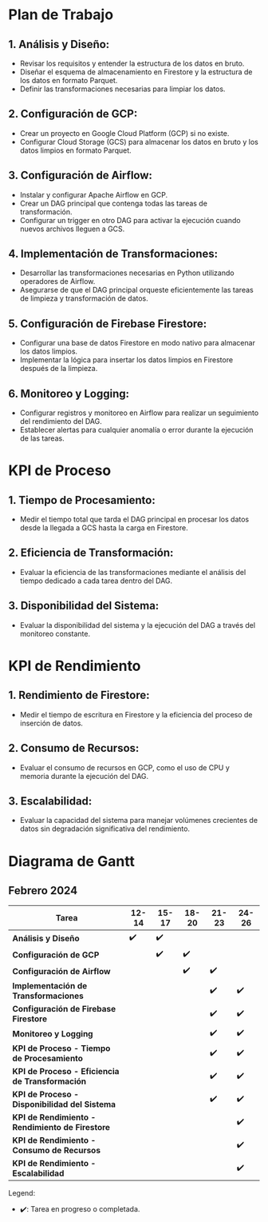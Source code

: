 # Plan de Trabajo

## 1. Análisis y Diseño:

- Revisar los requisitos y entender la estructura de los datos en bruto.
- Diseñar el esquema de almacenamiento en Firestore y la estructura de los datos en formato Parquet.
- Definir las transformaciones necesarias para limpiar los datos.

## 2. Configuración de GCP:

- Crear un proyecto en Google Cloud Platform (GCP) si no existe.
- Configurar Cloud Storage (GCS) para almacenar los datos en bruto y los datos limpios en formato Parquet.

## 3. Configuración de Airflow:

- Instalar y configurar Apache Airflow en GCP.
- Crear un DAG principal que contenga todas las tareas de transformación.
- Configurar un trigger en otro DAG para activar la ejecución cuando nuevos archivos lleguen a GCS.

## 4. Implementación de Transformaciones:

- Desarrollar las transformaciones necesarias en Python utilizando operadores de Airflow.
- Asegurarse de que el DAG principal orqueste eficientemente las tareas de limpieza y transformación de datos.

## 5. Configuración de Firebase Firestore:

- Configurar una base de datos Firestore en modo nativo para almacenar los datos limpios.
- Implementar la lógica para insertar los datos limpios en Firestore después de la limpieza.

## 6. Monitoreo y Logging:

- Configurar registros y monitoreo en Airflow para realizar un seguimiento del rendimiento del DAG.
- Establecer alertas para cualquier anomalía o error durante la ejecución de las tareas.

# KPI de Proceso

## 1. Tiempo de Procesamiento:

- Medir el tiempo total que tarda el DAG principal en procesar los datos desde la llegada a GCS hasta la carga en Firestore.

## 2. Eficiencia de Transformación:

- Evaluar la eficiencia de las transformaciones mediante el análisis del tiempo dedicado a cada tarea dentro del DAG.

## 3. Disponibilidad del Sistema:

- Evaluar la disponibilidad del sistema y la ejecución del DAG a través del monitoreo constante.

# KPI de Rendimiento

## 1. Rendimiento de Firestore:

- Medir el tiempo de escritura en Firestore y la eficiencia del proceso de inserción de datos.

## 2. Consumo de Recursos:

- Evaluar el consumo de recursos en GCP, como el uso de CPU y memoria durante la ejecución del DAG.

## 3. Escalabilidad:

- Evaluar la capacidad del sistema para manejar volúmenes crecientes de datos sin degradación significativa del rendimiento.

# Diagrama de Gantt

## Febrero 2024

| Tarea                                             | 12-14 | 15-17 | 18-20 | 21-23 | 24-26 |
| ------------------------------------------------- | ----- | ----- | ----- | ----- | ----- |
| **Análisis y Diseño**                             | ✔️    | ✔️    |       |       |       |
| **Configuración de GCP**                          |       | ✔️    | ✔️    |       |       |
| **Configuración de Airflow**                      |       |       | ✔️    | ✔️    |       |
| **Implementación de Transformaciones**            |       |       |       | ✔️    | ✔️    |
| **Configuración de Firebase Firestore**           |       |       |       | ✔️    | ✔️    |
| **Monitoreo y Logging**                           |       |       |       | ✔️    | ✔️    |
| **KPI de Proceso - Tiempo de Procesamiento**      |       |       |       | ✔️    | ✔️    |
| **KPI de Proceso - Eficiencia de Transformación** |       |       |       | ✔️    | ✔️    |
| **KPI de Proceso - Disponibilidad del Sistema**   |       |       |       | ✔️    | ✔️    |
| **KPI de Rendimiento - Rendimiento de Firestore** |       |       |       |       | ✔️    |
| **KPI de Rendimiento - Consumo de Recursos**      |       |       |       |       | ✔️    |
| **KPI de Rendimiento - Escalabilidad**            |       |       |       |       | ✔️    |

Legend:

- ✔️: Tarea en progreso o completada.